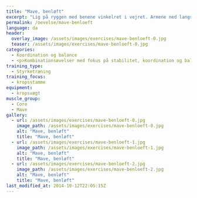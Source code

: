 ```yaml
---
title: "Mave, benløft"
excerpt: "Lig på ryggen med benene vinkelret i vejret. Armene ned langs kroppen og håndfladerne mod gulvet. Sænk benene mod gulvet og stop bevægelsen inden fødderne rører gulvet. Bevæg herefter benene tilbage til startpositionen. Gentages. "
permalink: /oevelse/mave-benloeft
language: da
header:
  overlay_image: /assets/images/exercises/mave-benloeft-0.jpg
  teaser: /assets/images/exercises/mave-benloeft-0.jpg
categories:
  - Koordination og balance
  - <p>Kombinationsøvelser med fokus på stabilitet, koordination og balancetræning. Her vælges gerne teknisk komplicerede øvelser, som udfordrer kropsstammen.</p>
training_type: 
  - Styrketræning
training_focus: 
  - kropsstamme
equipment:
  - kropsvægt
muscle_group:
  - Core
  - Mave
gallery:
  - url: /assets/images/exercises/mave-benloeft-0.jpg
    image_path: /assets/images/exercises/mave-benloeft-0.jpg
    alt: "Mave, benløft"
    title: "Mave, benløft"
  - url: /assets/images/exercises/mave-benloeft-1.jpg
    image_path: /assets/images/exercises/mave-benloeft-1.jpg
    alt: "Mave, benløft"
    title: "Mave, benløft"
  - url: /assets/images/exercises/mave-benloeft-2.jpg
    image_path: /assets/images/exercises/mave-benloeft-2.jpg
    alt: "Mave, benløft"
    title: "Mave, benløft"
last_modified_at: 2014-10-12T22:05:15Z
---
```



